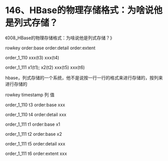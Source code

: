 # 146、HBase的物理存储格式：为啥说他是列式存储？

 《008_HBase的物理存储格式：为啥说他是列式存储？》

 

rowkey                 order:base            order:detail           order:extent

order_1_110          xxx(t3)                   xxx(t4)

order_1_111          x1(t1); x2(t2)          xxx(t5)                   xxx(t6)

 

hbase，列式存储的一个系统，他不是说按一行一行的格式来进行存储的，按列来进行存储的

 

rowkey          timestamp     列                  值

order_1_110   t3                  order:base     xxx

order_1_110   t4                  order:detail    xxx

order_1_111   t1                  order:base     x1

order_1_111   t2                  order:base     x2

order_1_111   t5                  order:detail    xxx

order_1_111   t6                  order:extent   xxx